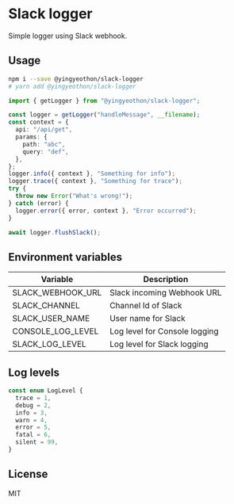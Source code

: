 # Slack logger

Simple logger using Slack webhook.

## Usage

```bash
npm i --save @yingyeothon/slack-logger
# yarn add @yingyeothon/slack-logger
```

```typescript
import { getLogger } from "@yingyeothon/slack-logger";

const logger = getLogger("handleMessage", __filename);
const context = {
  api: "/api/get",
  params: {
    path: "abc",
    query: "def",
  },
};
logger.info({ context }, "Something for info");
logger.trace({ context }, "Something for trace");
try {
  throw new Error("What's wrong!");
} catch (error) {
  logger.error({ error, context }, "Error occurred");
}

await logger.flushSlack();
```

## Environment variables

| Variable          | Description                   |
| ----------------- | ----------------------------- |
| SLACK_WEBHOOK_URL | Slack incoming Webhook URL    |
| SLACK_CHANNEL     | Channel Id of Slack           |
| SLACK_USER_NAME   | User name for Slack           |
| CONSOLE_LOG_LEVEL | Log level for Console logging |
| SLACK_LOG_LEVEL   | Log level for Slack logging   |

## Log levels

```typescript
const enum LogLevel {
  trace = 1,
  debug = 2,
  info = 3,
  warn = 4,
  error = 5,
  fatal = 6,
  silent = 99,
}
```

## License

MIT
